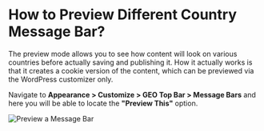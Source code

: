 # How to Preview Different Country Message Bar?

The preview mode allows you to see how content will look on various countries before actually saving and publishing it. How it actually works is that it creates a cookie version of the content, which can be previewed via the WordPress customizer only.

Navigate to **Appearance > Customize > GEO Top Bar > Message Bars** and here you will be able to locate the **"Preview This"** option.

![Preview a Message Bar](http://res.cloudinary.com/mypreview/image/upload/v1492641092/message-bar-preview_janmwy.gif)
